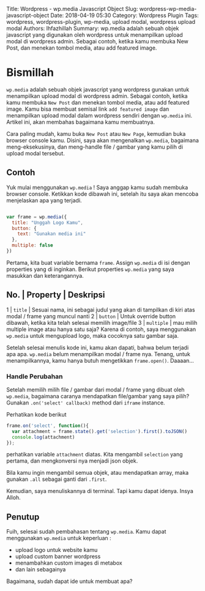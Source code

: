 Title: Wordpress - wp.media Javascript Object
Slug: wordpress-wp-media-javascript-object
Date: 2018-04-19 05:30
Category: Wordpress Plugin
Tags: wordpress, wordpress-plugin, wp-media, upload modal, wordpress upload modal
Authors: Ihfazhillah
Summary: wp.media adalah sebuah objek javascript yang digunakan oleh wordpress untuk menampilkan upload modal di wordpress admin. Sebagai contoh, ketika kamu membuka New Post, dan menekan tombol media, atau add featured image.

# Bismillah

`wp.media` adalah sebuah objek javascript yang wordpress gunakan untuk menampilkan upload modal di wordpress admin. Sebagai contoh, ketika kamu membuka `New Post` dan menekan tombol media, atau add featured image. 
Kamu bisa membuat semisal link `add featured image` dan menampilkan upload modal dalam wordpress sendiri dengan `wp.media` ini. Artikel ini, akan membahas bagaimana kamu membuatnya.

Cara paling mudah, kamu buka `New Post` atau `New Page`, kemudian buka browser console kamu. Disini, saya akan mengenalkan `wp.media`, bagaimana meng-eksekusinya, dan meng-handle file / gambar yang kamu pilih di upload modal tersebut.

## Contoh

Yuk mulai menggunakan `wp.media` ! Saya anggap kamu sudah membuka browser console. Ketikkan kode dibawah ini, setelah itu saya akan mencoba menjelaskan apa yang terjadi.

```javascript

var frame = wp.media({
  title: "Unggah Logo Kamu",
  button: {
    text: "Gunakan media ini"
  },
  multiple: false
})


```

Pertama, kita buat variable bernama `frame`. Assign `wp.media` di isi dengan properties yang di inginkan. Berikut properties `wp.media` yang saya masukkan dan keterangannya.

No. | Property | Deskripsi
---------------------------
1 | `title` | Sesuai nama, ini sebagai judul yang akan di tampilkan di kiri atas modal / frame yang muncul nanti
2 | `button` | Untuk override button dibawah, ketika kita telah selesai memilih image/file
3 | `multiple` | mau milih multiple image atau hanya satu saja? Karena di contoh, saya menggunakan `wp.media` untuk mengupload logo, maka cocoknya satu gambar saja.

Setelah selesai menulis kode ini, kamu akan dapati, bahwa belum terjadi apa apa. `wp.media` belum menampilkan modal / frame nya. Tenang, untuk menampilkannya, kamu hanya butuh mengetikkan `frame.open()`. Daaaan...

### Handle Perubahan

Setelah memilih milih file / gambar dari modal / frame yang dibuat oleh `wp.media`, bagaimana caranya mendapatkan file/gambar yang saya pilih?
Gunakan `.on('select' callback)` method dari `iframe` instance.

Perhatikan kode berikut

```javascript
frame.on('select', function(){
  var attachment = frame.state().get('selection').first().toJSON()
  console.log(attachment)
});
```

perhatikan variable `attachment` diatas. Kita mengambil `selection` yang pertama, dan mengkonversi nya menjadi json objek.

Bila kamu ingin mengambil semua objek, atau mendapatkan array, maka gunakan `.all` sebagai ganti dari `.first`.

Kemudian, saya menuliskannya di terminal. Tapi kamu dapat idenya. Insya Alloh.

## Penutup

Fuih, selesai sudah pembahasan tentang `wp.media`. Kamu dapat menggunakan `wp.media` untuk keperluan : 

- upload logo untuk website kamu
- upload custom banner wordpress
- menambahkan custom images di metabox
- dan lain sebagainya

Bagaimana, sudah dapat ide untuk membuat apa?

